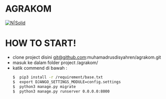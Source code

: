 # AGRAKOM

[![N|Solid](http://agrakompr.com/public/assets/img/logo.png)](https://nodesource.com/products/nsolid)

# HOW TO START!

  - clone project disini git@github.com:muhamadrusdisyahren/agrakom.git
  - masuk ke dalam folder project /agrakom/
  - katik commend di bawah :
    ```sh
    $  pip3 install -r /requirement/base.txt
    $  export DJANGO_SETTINGS_MODULE=config.settings
    $  python3 manage.py migrate
    $  python3 manage.py runserver 0.0.0.0:8000
    ```
